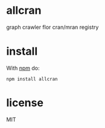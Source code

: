 # allcran

graph crawler flor cran/mran registry

# install

With [npm](https://npmjs.org) do:

```
npm install allcran
```

# license

MIT
